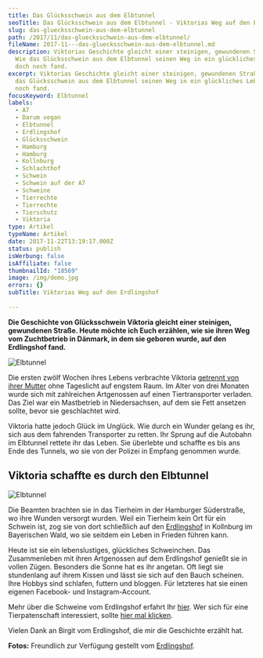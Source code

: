 ```yaml
---
title: Das Glücksschwein aus dem Elbtunnel
seoTitle: Das Glücksschwein aus dem Elbtunnel - Viktorias Weg auf den Erdlingshof
slug: das-gluecksschwein-aus-dem-elbtunnel
path: /2017/11/das-gluecksschwein-aus-dem-elbtunnel/
fileName: 2017-11---das-gluecksschwein-aus-dem-elbtunnel.md
description: Viktorias Geschichte gleicht einer steinigen, gewundenen Straße.
  Wie das Glücksschwein aus dem Elbtunnel seinen Weg in ein glückliches Leben
  doch noch fand.
excerpt: Viktorias Geschichte gleicht einer steinigen, gewundenen Straße. Wie
  das Glücksschwein aus dem Elbtunnel seinen Weg in ein glückliches Leben doch
  noch fand.
focusKeyword: Elbtunnel
labels:
  - A7
  - Darum vegan
  - Elbtunnel
  - Erdlingshof
  - Glücksschwein
  - Hamburg
  - Hamburg
  - Kollnburg
  - Schlachthof
  - Schwein
  - Schwein auf der A7
  - Schweine
  - Tierrechte
  - Tierrechte
  - Tierschutz
  - Viktoria
type: Artikel
typeName: Artikel
date: 2017-11-22T13:19:17.000Z
status: publish
isWerbung: false
isAffiliate: false
thumbnailId: "18569"
image: /img/demo.jpg
errors: {}
subTitle: Viktorias Weg auf den Erdlingshof
  
---
```


**Die Geschichte von Glücksschwein Viktoria gleicht einer steinigen, gewundenen
Straße. Heute möchte ich Euch erzählen, wie sie ihren Weg vom Zuchtbetrieb in
Dänmark, in dem sie geboren wurde, auf den Erdlingshof fand.**

![Elbtunnel](http://cardamonchai.com/wp-content/uploads/2017/11/24727066438_4047f74be7_z-1-300x169.jpg)

Die ersten zwölf Wochen ihres Lebens verbrachte Viktoria
[getrennt von ihrer Mutter](/2014/09/pflanzenmilch-wieso-denn-blos/) ohne
Tageslicht auf engstem Raum. Im Alter von drei Monaten wurde sich mit
zahlreichen Artgenossen auf einen Tiertransporter verladen. Das Ziel war ein
Mastbetrieb in Niedersachsen, auf dem sie Fett ansetzen sollte, bevor sie
geschlachtet wird.

Viktoria hatte jedoch Glück im Unglück. Wie durch ein Wunder gelang es ihr, sich
aus dem fahrenden Transporter zu retten. Ihr Sprung auf die Autobahn im
Elbtunnel rettete ihr das Leben. Sie überlebte und schaffte es bis ans Ende des
Tunnels, wo sie von der Polizei in Empfang genommen wurde.

## Viktoria schaffte es durch den Elbtunnel

![Elbtunnel](http://cardamonchai.com/wp-content/uploads/2017/11/37881986324_e4fc1f3cc0_z-1-300x225.jpg)

Die Beamten brachten sie in das Tierheim in der Hamburger Süderstraße, wo ihre
Wunden versorgt wurden. Weil ein Tierheim kein Ort für ein Schwein ist, zog sie
von dort schließlich auf den
[Erdlingshof](/2017/11/landpatenschaft-erdlingshof/) in Kollnburg im Bayerischen
Wald, wo sie seitdem ein Leben in Frieden führen kann.

Heute ist sie ein lebenslustiges, glückliches Schweinchen. Das Zusammenleben mit
ihren Artgenossen auf dem Erdlingshof genießt sie in vollen Zügen. Besonders die
Sonne hat es ihr angetan. Oft liegt sie stundenlang auf ihrem Kissen und lässt
sie sich auf den Bauch scheinen. Ihre Hobbys sind schlafen, futtern und bloggen.
Für letzteres hat sie einen eigenen Facebook- und Instagram-Account.

Mehr über die Schweine vom Erdlingshof erfahrt Ihr
[hier](https://www.erdlingshof.de/die-schweine/). Wer sich für eine
Tierpatenschaft interessiert, sollte
[hier mal klicken](https://www.erdlingshof.de/patenschaft/#patenschaft).

Vielen Dank an Birgit vom Erdlingshof, die mir die Geschichte erzählt hat.

**Fotos:** Freundlich zur Verfügung gestellt vom
[Erdlingshof](https://www.erdlingshof.de/).

  